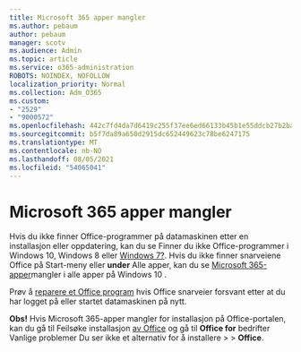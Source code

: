```yaml
---
title: Microsoft 365 apper mangler
ms.author: pebaum
author: pebaum
manager: scotv
ms.audience: Admin
ms.topic: article
ms.service: o365-administration
ROBOTS: NOINDEX, NOFOLLOW
localization_priority: Normal
ms.collection: Adm_O365
ms.custom:
- "2529"
- "9000572"
ms.openlocfilehash: 442c7fd4da7d6419c255f37ee6ed66133b45b1e55ddcb27b2ba9b5697572ebd9
ms.sourcegitcommit: b5f7da89a650d2915dc652449623c78be6247175
ms.translationtype: MT
ms.contentlocale: nb-NO
ms.lasthandoff: 08/05/2021
ms.locfileid: "54065041"
---
```

# <a name="microsoft-365-apps-missing"></a>Microsoft 365 apper mangler

Hvis du ikke finner Office-programmer på datamaskinen etter en installasjon eller oppdatering, kan du se Finner du ikke Office-programmer i Windows 10, Windows 8 eller [Windows 7?](https://support.office.com/article/Can-t-find-Office-applications-in-Windows-10-Windows-8-or-Windows-7-907ce545-6ae8-459b-8d9d-de6764a635d6). Hvis du ikke finner snarveiene Office på Start-meny eller **under** Alle apper, kan du se [Microsoft 365-apper](https://support.office.com/article/office-apps-are-missing-from-all-apps-on-windows-10-5bc123f6-655d-4736-ad61-b0b9d1cde5bc)mangler i alle apper på Windows 10 . 

Prøv å [reparere et Office program](https://support.office.com/article/repair-an-office-application-7821d4b6-7c1d-4205-aa0e-a6b40c5bb88b) hvis Office snarveier forsvant etter at du har logget på eller startet datamaskinen på nytt. 

**Obs!** Hvis Microsoft 365-apper mangler for installasjon på Office-portalen, kan du gå til Feilsøke installasjon [av Office](https://support.office.com/article/troubleshoot-installing-office-35ff2def-e0b2-4dac-9784-4cf212c1f6c2) og gå til **Office for** bedrifter Vanlige problemer Du ser ikke et alternativ for å installere  >    >  **Office**. 